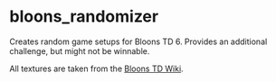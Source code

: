 # bloons_randomizer
Creates random game setups for Bloons TD 6. Provides an additional challenge, but might not be winnable.

All textures are taken from the [Bloons TD Wiki](https://bloons.fandom.com/wiki/Bloons_Wiki).